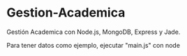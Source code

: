 # Gestion-Academica
Gestión Academica con Node.js, MongoDB, Express y Jade.

Para tener datos como ejemplo, ejecutar "main.js" con node
